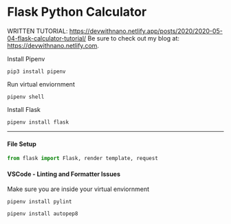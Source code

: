 # Flask Python Calculator

WRITTEN TUTORIAL: https://devwithnano.netlify.app/posts/2020/2020-05-04-flask-calculator-tutorial/
Be sure to check out my blog at: https://devwithnano.netlify.com.

Install Pipenv

```
pip3 install pipenv
```

Run virtual enviornment

```
pipenv shell
```

Install Flask

```
pipenv install flask
```

---

#### File Setup

```python
from flask import Flask, render template, request
```

#### VSCode - Linting and Formatter Issues

Make sure you are inside your virtual enviornment

```
pipenv install pylint
```

```
pipenv install autopep8
```
